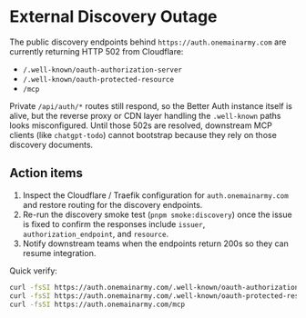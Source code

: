 # External Discovery Outage

The public discovery endpoints behind `https://auth.onemainarmy.com` are currently returning HTTP 502 from Cloudflare:

- `/.well-known/oauth-authorization-server`
- `/.well-known/oauth-protected-resource`
- `/mcp`

Private `/api/auth/*` routes still respond, so the Better Auth instance itself is alive, but the reverse proxy or CDN layer handling the `.well-known` paths looks misconfigured. Until those 502s are resolved, downstream MCP clients (like `chatgpt-todo`) cannot bootstrap because they rely on those discovery documents.

## Action items
1. Inspect the Cloudflare / Traefik configuration for `auth.onemainarmy.com` and restore routing for the discovery endpoints.
2. Re-run the discovery smoke test (`pnpm smoke:discovery`) once the issue is fixed to confirm the responses include `issuer`, `authorization_endpoint`, and `resource`.
3. Notify downstream teams when the endpoints return 200s so they can resume integration.

Quick verify:
```bash
curl -fsSI https://auth.onemainarmy.com/.well-known/oauth-authorization-server
curl -fsSI https://auth.onemainarmy.com/.well-known/oauth-protected-resource
curl -fsSI https://auth.onemainarmy.com/mcp
```

